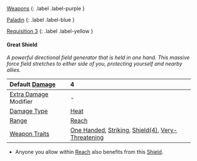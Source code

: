 [Weapons](Game/Weapons-List)
{: .label .label-purple }

[Paladin](Game/Blocks/Paladin)
{: .label .label-blue }

[Requisition 3](Game/Deployment#Requisition)
{: .label .label-yellow }

#### Great Shield

_A powerful directional field generator that is held in one hand. This massive force field stretches to either side of you, protecting yourself and nearby allies._

| Default [Damage](Core/Weapons#Damage)                     | 4                                                                                                                                                                             |
| :-------------------------------------------------------- | :---------------------------------------------------------------------------------------------------------------------------------------------------------------------------- |
| [Extra Damage](Game/Core/Attacks#Extra%20Damage) Modifier | -                                                                                                                                                                             |
| [Damage Type](Core/Weapons#Damage%20Type)                 | [Heat](Game/Core/Injury#Heat)                                                                                                                                                 |
| [Range](Core/Weapons#Range)                               | [Reach](Game/Core/Movement#Reach)                                                                                                                                             |
| [Weapon Traits](Core/Weapon-Traits)                       | [One Handed](Game/Core/Blocks/One-Handed), [Striking](Game/Core/Blocks/Striking), [Shield(4)](Game/Core/Blocks/Shield), [Very-Threatening](Game/Core/Blocks/Very-Threatening) |

- Anyone you allow within [Reach](Game/Core/Movement#Reach) also benefits from this [Shield](Game/Core/Terminology#Shield).
